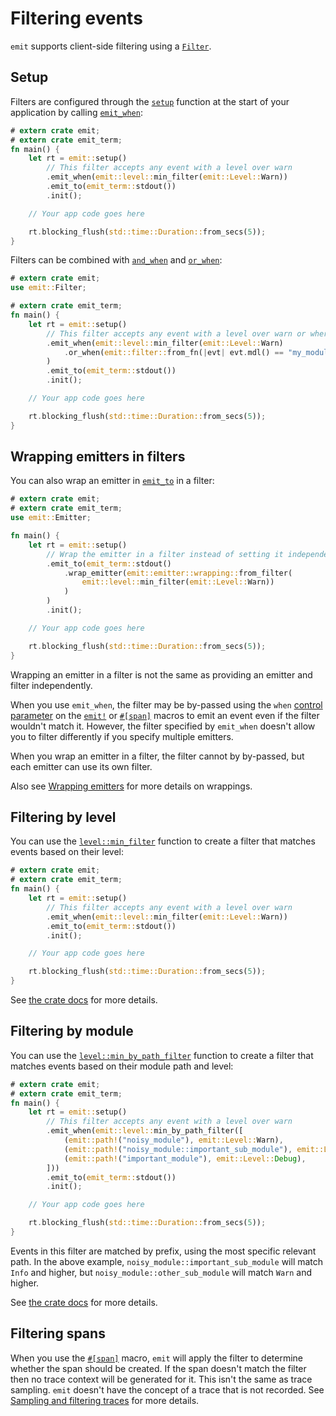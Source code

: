 # Filtering events

`emit` supports client-side filtering using a [`Filter`](https://docs.rs/emit/1.11.1/emit/trait.Filter.html).

## Setup

Filters are configured through the [`setup`](https://docs.rs/emit/1.11.1/emit/setup/fn.setup.html) function at the start of your application by calling [`emit_when`](https://docs.rs/emit/1.11.1/emit/setup/struct.Setup.html#method.emit_when):

```rust
# extern crate emit;
# extern crate emit_term;
fn main() {
    let rt = emit::setup()
        // This filter accepts any event with a level over warn
        .emit_when(emit::level::min_filter(emit::Level::Warn))
        .emit_to(emit_term::stdout())
        .init();

    // Your app code goes here

    rt.blocking_flush(std::time::Duration::from_secs(5));
}
```

Filters can be combined with [`and_when`](https://docs.rs/emit/1.11.1/emit/trait.Filter.html#method.and_when) and [`or_when`](https://docs.rs/emit/1.11.1/emit/trait.Filter.html#method.or_when):

```rust
# extern crate emit;
use emit::Filter;

# extern crate emit_term;
fn main() {
    let rt = emit::setup()
        // This filter accepts any event with a level over warn or where the module path is `my_module`
        .emit_when(emit::level::min_filter(emit::Level::Warn)
            .or_when(emit::filter::from_fn(|evt| evt.mdl() == "my_module"))
        )
        .emit_to(emit_term::stdout())
        .init();

    // Your app code goes here

    rt.blocking_flush(std::time::Duration::from_secs(5));
}
```

## Wrapping emitters in filters

You can also wrap an emitter in [`emit_to`](https://docs.rs/emit/1.11.1/emit/setup/struct.Setup.html#method.emit_to) in a filter:

```rust
# extern crate emit;
# extern crate emit_term;
use emit::Emitter;

fn main() {
    let rt = emit::setup()
        // Wrap the emitter in a filter instead of setting it independently
        .emit_to(emit_term::stdout()
            .wrap_emitter(emit::emitter::wrapping::from_filter(
                emit::level::min_filter(emit::Level::Warn))
            )
        )
        .init();

    // Your app code goes here

    rt.blocking_flush(std::time::Duration::from_secs(5));
}
```

Wrapping an emitter in a filter is not the same as providing an emitter and filter independently.

When you use `emit_when`, the filter may be by-passed using the `when` [control parameter](./reference/control-parameters.md) on the [`emit!`](https://docs.rs/emit/1.11.1/emit/macro.emit.html) or [`#[span]`](https://docs.rs/emit/1.11.1/emit/attr.span.html) macros to emit an event even if the filter wouldn't match it. However, the filter specified by `emit_when` doesn't allow you to filter differently if you specify multiple emitters.

When you wrap an emitter in a filter, the filter cannot by by-passed, but each emitter can use its own filter.

Also see [Wrapping emitters](./emitting-events.md#wrapping-emitters) for more details on wrappings.

## Filtering by level

You can use the [`level::min_filter`](https://docs.rs/emit/1.11.1/emit/level/fn.min_filter.html) function to create a filter that matches events based on their level:

```rust
# extern crate emit;
# extern crate emit_term;
fn main() {
    let rt = emit::setup()
        // This filter accepts any event with a level over warn
        .emit_when(emit::level::min_filter(emit::Level::Warn))
        .emit_to(emit_term::stdout())
        .init();

    // Your app code goes here

    rt.blocking_flush(std::time::Duration::from_secs(5));
}
```

See [the crate docs](https://docs.rs/emit/1.11.1/emit/level/struct.MinLevelFilter.html) for more details.

## Filtering by module

You can use the [`level::min_by_path_filter`](https://docs.rs/emit/1.11.1/emit/level/fn.min_by_path_filter.html) function to create a filter that matches events based on their module path and level:

```rust
# extern crate emit;
# extern crate emit_term;
fn main() {
    let rt = emit::setup()
        // This filter accepts any event with a level over warn
        .emit_when(emit::level::min_by_path_filter([
            (emit::path!("noisy_module"), emit::Level::Warn),
            (emit::path!("noisy_module::important_sub_module"), emit::Level::Info),
            (emit::path!("important_module"), emit::Level::Debug),
        ]))
        .emit_to(emit_term::stdout())
        .init();

    // Your app code goes here

    rt.blocking_flush(std::time::Duration::from_secs(5));
}
```

Events in this filter are matched by prefix, using the most specific relevant path. In the above example, `noisy_module::important_sub_module` will match `Info` and higher, but `noisy_module::other_sub_module` will match `Warn` and higher.

See [the crate docs](https://docs.rs/emit/1.11.1/emit/level/struct.MinLevelPathMap.html) for more details.

## Filtering spans

When you use the [`#[span]`](https://docs.rs/emit/1.11.1/emit/attr.span.html) macro, `emit` will apply the filter to determine whether the span should be created. If the span doesn't match the filter then no trace context will be generated for it. This isn't the same as trace sampling. `emit` doesn't have the concept of a trace that is not recorded. See [Sampling and filtering traces](./producing-events/tracing/sampling.md) for more details.
